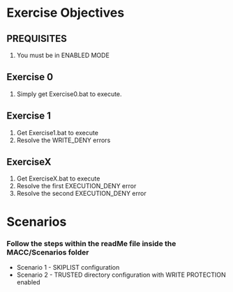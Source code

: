 # Exercise Objectives

## PREQUISITES
1. You must be in ENABLED MODE

## Exercise 0
1. Simply get Exercise0.bat to execute.

## Exercise 1
1. Get Exercise1.bat to execute
2. Resolve the WRITE_DENY errors

## ExerciseX
1. Get ExerciseX.bat to execute
2. Resolve the first EXECUTION_DENY error
3. Resolve the second EXECUTION_DENY error


# Scenarios
### Follow the steps within the readMe file inside the MACC/Scenarios folder
* Scenario 1 - SKIPLIST configuration
* Scenario 2 - TRUSTED directory configuration with WRITE PROTECTION enabled
